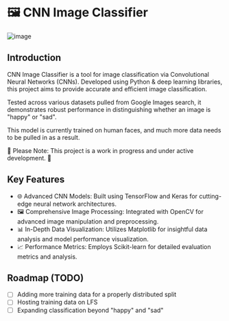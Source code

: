 # 🖼️ CNN Image Classifier

![image](https://github.com/jasonsaini/Image-Classification-with-CNN/assets/69808698/dd00903e-0f9d-43b0-94d3-9c7abdb0fa50)

## Introduction

CNN Image Classifier is a tool for image classification via Convolutional Neural Networks (CNNs). 
Developed using Python & deep learning libraries, this project aims to provide accurate and efficient image classification. 

Tested across various datasets pulled from Google Images search, it demonstrates robust performance in distinguishing whether an image is "happy" or "sad".

This model is currently trained on human faces, and much more data needs to be pulled in as a result.

🚧 Please Note: This project is a work in progress and under active development. 🚧


## Key Features

- 🌐 Advanced CNN Models: Built using TensorFlow and Keras for cutting-edge neural network architectures.
- 🖼️ Comprehensive Image Processing: Integrated with OpenCV for advanced image manipulation and preprocessing.
- 📊 In-Depth Data Visualization: Utilizes Matplotlib for insightful data analysis and model performance visualization.
- 📈 Performance Metrics: Employs Scikit-learn for detailed evaluation metrics and analysis.

## Roadmap (TODO)
- [ ] Adding more training data for a properly distributed split
- [ ] Hosting training data on LFS
- [ ] Expanding classification beyond "happy" and "sad"
